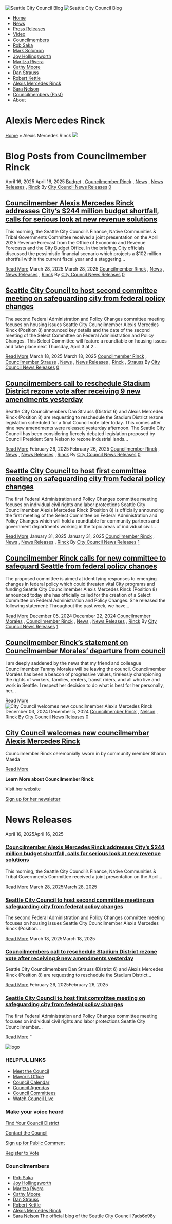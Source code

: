   ![Seattle City Council Blog](https://council.seattle.gov/wp-content/uploads/2023/01/Untitled-design-6-e1673458549882.png)  ![Seattle City Council Blog](https://council.seattle.gov/wp-content/uploads/2023/01/Untitled-design-7.png)  

 *  [Home](https://council.seattle.gov/) 
 *  [News](https://council.seattle.gov/news/) 
 *  [Press Releases](https://council.seattle.gov/press-releases/) 
 *  [Video](https://council.seattle.gov/video/) 
 *  [Councilmembers](https://council.seattle.gov/seattle-city-councilmembers/) 
   *  [Rob Saka](https://council.seattle.gov/saka/) 
   *  [Mark Solomon](https://council.seattle.gov/solomon/) 
   *  [Joy Hollingsworth](https://council.seattle.gov/hollingsworth/) 
   *  [Maritza Rivera](https://council.seattle.gov/rivera/) 
   *  [Cathy Moore](https://council.seattle.gov/moore/) 
   *  [Dan Strauss](https://council.seattle.gov/strauss/) 
   *  [Robert Kettle](https://council.seattle.gov/kettle/) 
   *  [Alexis Mercedes Rinck](https://council.seattle.gov/rinck/) 
   *  [Sara Nelson](https://council.seattle.gov/nelson/) 
   *  [Councilmembers (Past)](https://council.seattle.gov/councilmembers-2022/) 
 *  [About](https://council.seattle.gov/about/) 

# Alexis Mercedes Rinck

  [Home](https://council.seattle.gov/)  » Alexis Mercedes Rinck  ![](https://council.seattle.gov/wp-content/uploads/2025/04/CM-AMR-Banner.png)  

# Blog Posts from Councilmember Rinck

 April 16, 2025 April 16, 2025  [Budget](https://council.seattle.gov/category/news/budget/) , [Councilmember Rinck](https://council.seattle.gov/category/councilmember-rinck/) , [News](https://council.seattle.gov/category/news/) , [News Releases](https://council.seattle.gov/category/news-releases/) , [Rinck](https://council.seattle.gov/category/news-releases/rinck/)  By [City Council News Releases](https://council.seattle.gov/author/city-council-news-releases/)   [0](#)  

##  [Councilmember Alexis Mercedes Rinck addresses City’s $244 million budget shortfall, calls for serious look at new revenue solutions](https://council.seattle.gov/2025/04/16/councilmember-alexis-mercedes-rinck-addresses-citys-244-million-budget-shortfall-calls-for-serious-look-at-new-revenue-solutions/) 

This morning, the Seattle City Council’s Finance, Native Communities & Tribal Governments Committee received a joint presentation on the April 2025 Revenue Forecast from the Office of Economic and Revenue Forecasts and the City Budget Office. In the briefing, City officials discussed the pessimistic financial scenario which projects a $102 million shortfall within the current fiscal year and a staggering...

  [Read More](https://council.seattle.gov/2025/04/16/councilmember-alexis-mercedes-rinck-addresses-citys-244-million-budget-shortfall-calls-for-serious-look-at-new-revenue-solutions/)  March 28, 2025 March 28, 2025  [Councilmember Rinck](https://council.seattle.gov/category/councilmember-rinck/) , [News](https://council.seattle.gov/category/news/) , [News Releases](https://council.seattle.gov/category/news-releases/) , [Rinck](https://council.seattle.gov/category/news-releases/rinck/)  By [City Council News Releases](https://council.seattle.gov/author/city-council-news-releases/)   [0](#)  

##  [Seattle City Council to host second committee meeting on safeguarding city from federal policy changes](https://council.seattle.gov/2025/03/28/seattle-city-council-to-host-second-committee-meeting-on-safeguarding-city-from-federal-policy-changes/) 

The second Federal Administration and Policy Changes committee meeting focuses on housing issues Seattle City Councilmember Alexis Mercedes Rinck (Position 8) announced key details and the date of the second meeting of the Select Committee on Federal Administration and Policy Changes. This Select Committee will feature a roundtable on housing issues and take place next Thursday, April 3 at 2...

  [Read More](https://council.seattle.gov/2025/03/28/seattle-city-council-to-host-second-committee-meeting-on-safeguarding-city-from-federal-policy-changes/)  March 18, 2025 March 18, 2025  [Councilmember Rinck](https://council.seattle.gov/category/councilmember-rinck/) , [Councilmember Strauss](https://council.seattle.gov/category/councilmember-strauss/) , [News](https://council.seattle.gov/category/news/) , [News Releases](https://council.seattle.gov/category/news-releases/) , [Rinck](https://council.seattle.gov/category/news-releases/rinck/) , [Strauss](https://council.seattle.gov/category/news-releases/strauss/)  By [City Council News Releases](https://council.seattle.gov/author/city-council-news-releases/)   [0](#)  

##  [Councilmembers call to reschedule Stadium District rezone vote after receiving 9 new amendments yesterday](https://council.seattle.gov/2025/03/18/councilmembers-call-to-reschedule-stadium-district-rezone-vote-after-receiving-9-new-amendments-yesterday/) 

Seattle City Councilmembers Dan Strauss (District 6) and Alexis Mercedes Rinck (Position 8) are requesting to reschedule the Stadium District rezone legislation scheduled for a final Council vote later today. This comes after nine new amendments were released yesterday afternoon. The Seattle City Council has been considering fiercely debated legislation proposed by Council President Sara Nelson to rezone industrial lands...

  [Read More](https://council.seattle.gov/2025/03/18/councilmembers-call-to-reschedule-stadium-district-rezone-vote-after-receiving-9-new-amendments-yesterday/)  February 26, 2025 February 26, 2025  [Councilmember Rinck](https://council.seattle.gov/category/councilmember-rinck/) , [News](https://council.seattle.gov/category/news/) , [News Releases](https://council.seattle.gov/category/news-releases/) , [Rinck](https://council.seattle.gov/category/news-releases/rinck/)  By [City Council News Releases](https://council.seattle.gov/author/city-council-news-releases/)   [0](#)  

##  [Seattle City Council to host first committee meeting on safeguarding city from federal policy changes](https://council.seattle.gov/2025/02/26/seattle-city-council-to-host-first-committee-meeting-on-safeguarding-city-from-federal-policy-changes/) 

The first Federal Administration and Policy Changes committee meeting focuses on individual civil rights and labor protections Seattle City Councilmember Alexis Mercedes Rinck (Position 8) is officially announcing the first meeting of the Select Committee on Federal Administration and Policy Changes which will hold a roundtable for community partners and government departments working in the topic areas of individual civil...

  [Read More](https://council.seattle.gov/2025/02/26/seattle-city-council-to-host-first-committee-meeting-on-safeguarding-city-from-federal-policy-changes/)  January 31, 2025 January 31, 2025  [Councilmember Rinck](https://council.seattle.gov/category/councilmember-rinck/) , [News](https://council.seattle.gov/category/news/) , [News Releases](https://council.seattle.gov/category/news-releases/) , [Rinck](https://council.seattle.gov/category/news-releases/rinck/)  By [City Council News Releases](https://council.seattle.gov/author/city-council-news-releases/)   [1](#)  

##  [Councilmember Rinck calls for new committee to safeguard Seattle from federal policy changes](https://council.seattle.gov/2025/01/31/councilmember-rinck-calls-for-new-committee-to-safeguard-seattle-from-federal-policy-changes/) 

The proposed committee is aimed at identifying responses to emerging changes in federal policy which could threaten vital City programs and funding Seattle City Councilmember Alexis Mercedes Rinck (Position 8) announced today she has officially called for the creation of a Select Committee on Federal Administration and Policy Changes. She released the following statement: Throughout the past week, we have...

  [Read More](https://council.seattle.gov/2025/01/31/councilmember-rinck-calls-for-new-committee-to-safeguard-seattle-from-federal-policy-changes/)  December 05, 2024 December 22, 2024  [Councilmember Morales](https://council.seattle.gov/category/councilmember-morales/) , [Councilmember Rinck](https://council.seattle.gov/category/councilmember-rinck/) , [News](https://council.seattle.gov/category/news/) , [News Releases](https://council.seattle.gov/category/news-releases/) , [Rinck](https://council.seattle.gov/category/news-releases/rinck/)  By [City Council News Releases](https://council.seattle.gov/author/city-council-news-releases/)   [1](#)  

##  [Councilmember Rinck’s statement on Councilmember Morales’ departure from council](https://council.seattle.gov/2024/12/05/councilmember-rincks-statement-on-councilmember-morales-departure-from-council/) 

I am deeply saddened by the news that my friend and colleague Councilmember Tammy Morales will be leaving the council. Councilmember Morales has been a beacon of progressive values, tirelessly championing the rights of workers, families, renters, transit riders, and all who live and work in Seattle. I respect her decision to do what is best for her personally, her...

  [Read More](https://council.seattle.gov/2024/12/05/councilmember-rincks-statement-on-councilmember-morales-departure-from-council/)   ![City Council welcomes new councilmember Alexis Mercedes Rinck](https://council.seattle.gov/wp-content/uploads/2024/12/CMAMR-Swearing-In-860x655.jpg)  December 03, 2024 December 5, 2024  [Councilmember Rinck](https://council.seattle.gov/category/councilmember-rinck/) , [Nelson](https://council.seattle.gov/category/news-releases/nelson/) , [Rinck](https://council.seattle.gov/category/news-releases/rinck/)  By [City Council News Releases](https://council.seattle.gov/author/city-council-news-releases/)   [0](#)  

##  [City Council welcomes new councilmember Alexis Mercedes Rinck](https://council.seattle.gov/2024/12/03/city-council-welcomes-new-councilmember-alexis-mercedes-rinck/) 

Councilmember Rinck ceremonially sworn in by community member Sharon Maeda

  [Read More](https://council.seattle.gov/2024/12/03/city-council-welcomes-new-councilmember-alexis-mercedes-rinck/)  

 __Learn More about Councilmember Rinck:__ 

 [Visit her website](https://seattle.gov/council/rinck) 

 [Sign up for her newsletter](https://seattle.us12.list-manage.com/subscribe?u=11a79978ca7225050bfabf7ad&id=f60af58778) 

# News Releases

 April 16, 2025April 16, 2025 

###  [Councilmember Alexis Mercedes Rinck addresses City’s $244 million budget shortfall, calls for serious look at new revenue solutions](https://council.seattle.gov/2025/04/16/councilmember-alexis-mercedes-rinck-addresses-citys-244-million-budget-shortfall-calls-for-serious-look-at-new-revenue-solutions/) 

This morning, the Seattle City Council’s Finance, Native Communities & Tribal Governments Committee received a joint presentation on the April...

  [Read More](https://council.seattle.gov/2025/04/16/councilmember-alexis-mercedes-rinck-addresses-citys-244-million-budget-shortfall-calls-for-serious-look-at-new-revenue-solutions/)  March 28, 2025March 28, 2025 

###  [Seattle City Council to host second committee meeting on safeguarding city from federal policy changes](https://council.seattle.gov/2025/03/28/seattle-city-council-to-host-second-committee-meeting-on-safeguarding-city-from-federal-policy-changes/) 

The second Federal Administration and Policy Changes committee meeting focuses on housing issues Seattle City Councilmember Alexis Mercedes Rinck (Position...

  [Read More](https://council.seattle.gov/2025/03/28/seattle-city-council-to-host-second-committee-meeting-on-safeguarding-city-from-federal-policy-changes/)  March 18, 2025March 18, 2025 

###  [Councilmembers call to reschedule Stadium District rezone vote after receiving 9 new amendments yesterday](https://council.seattle.gov/2025/03/18/councilmembers-call-to-reschedule-stadium-district-rezone-vote-after-receiving-9-new-amendments-yesterday/) 

Seattle City Councilmembers Dan Strauss (District 6) and Alexis Mercedes Rinck (Position 8) are requesting to reschedule the Stadium District...

  [Read More](https://council.seattle.gov/2025/03/18/councilmembers-call-to-reschedule-stadium-district-rezone-vote-after-receiving-9-new-amendments-yesterday/)  February 26, 2025February 26, 2025 

###  [Seattle City Council to host first committee meeting on safeguarding city from federal policy changes](https://council.seattle.gov/2025/02/26/seattle-city-council-to-host-first-committee-meeting-on-safeguarding-city-from-federal-policy-changes/) 

The first Federal Administration and Policy Changes committee meeting focuses on individual civil rights and labor protections Seattle City Councilmember...

  [Read More](https://council.seattle.gov/2025/02/26/seattle-city-council-to-host-first-committee-meeting-on-safeguarding-city-from-federal-policy-changes/)   `` 

 ![logo](https://council.seattle.gov/wp-content/uploads/2023/01/Untitled-design-e1672876128520.png) 

### HELPFUL LINKS

 *  [Meet the Council](https://seattle.gov/council/meet-the-council) 
 *  [Mayor’s Office](https://seattle.gov/mayor) 
 *  [Council Calendar](https://seattle.gov/council/calendar) 
 *  [Council Agendas](https://seattle.legistar.com/Calendar.aspx) 
 *  [Council Committees](https://seattle.gov/council/committees) 
 *  [Watch Council Live](https://seattle.gov/council/watch-council-live) 

### Make your voice heard

 [Find Your Council District](https://www.seattle.gov/cityclerk/agendas-and-legislative-resources/find-your-council-district) 

 [Contact the Council](https://www.seattle.gov/cityclerk/agendas-and-legislative-resources/city-council-agendas/contact-the-city-council) 

 [Sign up for Public Comment](https://www.seattle.gov/council/committees/public-comment#:~:text=Register%20to%20speak%20on%20the,be%20recognized%20by%20the%20Chair.) 

 [Register to Vote](https://kingcounty.gov/depts/elections/how-to-vote/register-to-vote.aspx) 

### Councilmembers

 *  [Rob Saka](https://seattle.gov/council/meet-the-council/rob-saka) 
 *  [Joy Hollingsworth](https://seattle.gov/council/meet-the-council/joy-hollingsworth) 
 *  [Maritza Rivera](https://seattle.gov/council/meet-the-council/maritza-rivera) 
 *  [Cathy Moore](https://seattle.gov/council/meet-the-council/cathy-moore) 
 *  [Dan Strauss](https://seattle.gov/council/strauss) 
 *  [Robert Kettle](https://seattle.gov/council/meet-the-council/robert-kettle) 
 *  [Alexis Mercedes Rinck](https://seattle.gov/council/rinck) 
 *  [Sara Nelson](https://seattle.gov/council/meet-the-council/sara-nelson) 
 The official blog of the Seattle City Council 7ads6x98y 
